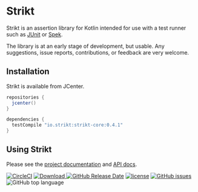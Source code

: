 # Strikt

Strikt is an assertion library for Kotlin intended for use with a test runner such as [JUnit](https://junit.org/junit5/) or [Spek](http://spekframework.org/).

The library is at an early stage of development, but usable.
Any suggestions, issue reports, contributions, or feedback are very welcome.

## Installation

Strikt is available from JCenter.

```groovy
repositories { 
  jcenter() 
}

dependencies {
  testCompile "io.strikt:strikt-core:0.4.1"
}
```

## Using Strikt

Please see the [project documentation](https://strikt.io/) and [API docs](https://strikt.io/api/strikt). 

[![CircleCI](https://img.shields.io/circleci/project/github/robfletcher/strikt/master.svg)](https://circleci.com/gh/robfletcher/strikt/tree/master)
[![Download](https://api.bintray.com/packages/robfletcher/maven/strikt-core/images/download.svg) ](https://bintray.com/robfletcher/maven/strikt-core/_latestVersion)
[![GitHub Release Date](https://img.shields.io/github/release-date/robfletcher/strikt.svg)](https://github.com/robfletcher/strikt/releases)
[![license](https://img.shields.io/github/license/robfletcher/strikt.svg)](https://www.apache.org/licenses/LICENSE-2.0.html)
[![GitHub issues](https://img.shields.io/github/issues/robfletcher/strikt.svg)](https://github.com/robfletcher/strikt/issues)
![GitHub top language](https://img.shields.io/github/languages/top/robfletcher/strikt.svg)
